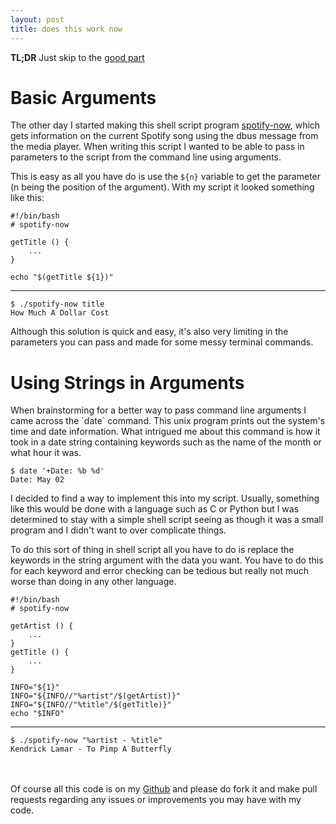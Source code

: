 ```yaml
---
layout: post
title: does this work now
---
```


**TL;DR** Just skip to the [good part](#the-good-part)

# Basic Arguments
The other day I started making this shell script program [spotify-now](https://github.com/getmicah/spotify-now), which gets information on the current Spotify song using the dbus message from the media player. When writing this script I wanted to be able to pass in parameters to the script from the command line using arguments.

This is easy as all you have do is use the `${n}` variable to get the parameter (n being the position of the argument). With my script it looked something like this:


    #!/bin/bash
    # spotify-now

    getTitle () {
        ...
    }

    echo "$(getTitle ${1})"

<hr class="codebreak">

    $ ./spotify-now title
    How Much A Dollar Cost

Although this solution is quick and easy, it's also very limiting in the parameters you can pass and made for some messy terminal commands.

<h1 id="the-good-part">Using Strings in Arguments</h1>
When brainstorming for a better way to pass command line arguments I came across the `date` command. This unix program prints out the system's time and date information. What intrigued me about this command is how it took in a date string containing keywords such as the name of the month or what hour it was.

    $ date '+Date: %b %d'
    Date: May 02

I decided to find a way to implement this into my script. Usually, something like this would be done with a language such as C or Python but I was determined to stay with a simple shell script seeing as though it was a small program and I didn't want to over complicate things.

To do this sort of thing in shell script all you have to do is replace the keywords in the string argument with the data you want. You have to do this for each keyword and error checking can be tedious but really not much worse than doing in any other language.

    #!/bin/bash
    # spotify-now

    getArtist () {
        ...
    }
    getTitle () {
        ...
    }

    INFO="${1}"
    INFO="${INFO//"%artist"/$(getArtist)}"
    INFO="${INFO//"%title"/$(getTitle)}"
    echo "$INFO"

<hr class="codebreak">

    $ ./spotify-now "%artist - %title"
    Kendrick Lamar - To Pimp A Butterfly

<br><br>
Of course all this code is on my [Github](https://github.com/getmicah/spotify-now) and please do fork it and make pull requests regarding any issues or improvements you may have with my code.
